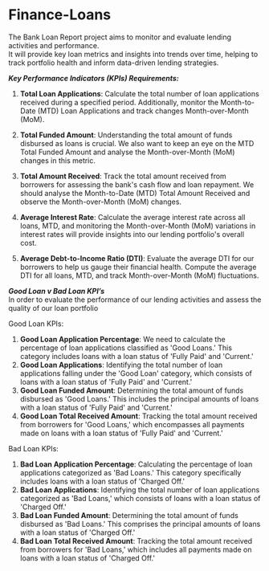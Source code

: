 # Finance-Loans

The Bank Loan Report project aims to monitor and evaluate lending activities and performance. <br>
It will provide key loan metrics and insights into trends over time, helping to track portfolio health and inform data-driven lending strategies.


***Key Performance Indicators (KPIs) Requirements:***

1. **Total Loan Applications**: Calculate the total number of loan applications received during a specified period. Additionally, monitor the Month-to-Date (MTD) Loan Applications and track changes Month-over-Month (MoM).

2. **Total Funded Amount**: Understanding the total amount of funds disbursed as loans is crucial. We also want to keep an eye on the MTD Total Funded Amount and analyse the Month-over-Month (MoM) changes in this metric.

3. **Total Amount Received**: Track the total amount received from borrowers for assessing the bank's cash flow and loan repayment. We should analyse the Month-to-Date (MTD) Total Amount Received and observe the Month-over-Month (MoM) changes.

4. **Average Interest Rate**: Calculate the average interest rate across all loans, MTD, and monitoring the Month-over-Month (MoM) variations in interest rates will provide insights into our lending portfolio's overall cost.

5. **Average Debt-to-Income Ratio (DTI)**: Evaluate the average DTI for our borrowers to help us gauge their financial health. Compute the average DTI for all loans, MTD, and track Month-over-Month (MoM) fluctuations.


***Good Loan v Bad Loan KPI’s***<br>
In order to evaluate the performance of our lending activities and assess the quality of our loan portfolio

Good Loan KPIs:<br>
1. **Good Loan Application Percentage**: We need to calculate the percentage of loan applications classified as 'Good Loans.' This category includes loans with a loan status of 'Fully Paid' and 'Current.'
2. **Good Loan Applications**: Identifying the total number of loan applications falling under the 'Good Loan' category, which consists of loans with a loan status of 'Fully Paid' and 'Current.'
3. **Good Loan Funded Amount**: Determining the total amount of funds disbursed as 'Good Loans.' This includes the principal amounts of loans with a loan status of 'Fully Paid' and 'Current.'
4. **Good Loan Total Received Amount**: Tracking the total amount received from borrowers for 'Good Loans,' which encompasses all payments made on loans with a loan status of 'Fully Paid' and 'Current.'

Bad Loan KPIs: <br>
1. **Bad Loan Application Percentage**: Calculating the percentage of loan applications categorized as 'Bad Loans.' This category specifically includes loans with a loan status of 'Charged Off.'
2. **Bad Loan Applications**: Identifying the total number of loan applications categorized as 'Bad Loans,' which consists of loans with a loan status of 'Charged Off.'
3. **Bad Loan Funded Amount**: Determining the total amount of funds disbursed as 'Bad Loans.' This comprises the principal amounts of loans with a loan status of 'Charged Off.'
4. **Bad Loan Total Received Amount**: Tracking the total amount received from borrowers for 'Bad Loans,' which includes all payments made on loans with a loan status of 'Charged Off.'

